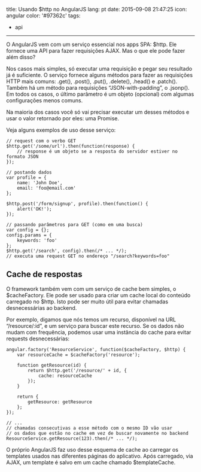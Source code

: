 title: Usando $http no AngularJS
lang: pt
date: 2015-09-08 21:47:25
icon: angular
color: '#97362c'
tags:
- api
---
O AngularJS vem com um serviço essencial nos apps SPA: $http. Ele fornece uma API para fazer requisições AJAX. Mas o
que ele pode fazer além disso?

<!-- more -->

Nos casos mais simples, só executar uma requisição e pegar seu resultado já é suficiente. O serviço fornece alguns
métodos para fazer as requisições HTTP mais comuns: .get(), .post(), .put(), .delete(), .head() e .patch(). Também
há um método para requisições “JSON-with-padding”, o .jsonp(). Em todos os casos, o último parâmetro é um objeto
(opcional) com algumas configurações menos comuns.

Na maioria dos casos você só vai precisar executar um desses métodos e usar o valor retornado por eles: uma Promise.

Veja alguns exemplos de uso desse serviço:

```
// request com o verbo GET
$http.get('/some/url').then(function(response) {
    // response é um objeto se a resposta do servidor estiver no formato JSON
});

// postando dados
var profile = {
    name: 'John Doe',
    email: 'foo@email.com'
};

$http.post('/form/signup', profile).then(function() {
    alert('OK!');
});

// passando parâmetros para GET (como em uma busca)
var config = {};
config.params = {
    keywords: 'foo'
};
$http.get('/search', config).then(/* ... */);
// executa uma request GET no endereço "/search?keywords=foo"
```

## Cache de respostas

O framework também vem com um serviço de cache bem simples, o $cacheFactory. Ele pode ser usado para criar um cache
local do conteúdo carregado no $http. Isto pode ser muito útil para evitar chamadas desnecessárias ao backend.

Por exemplo, digamos que nós temos um recurso, disponível na URL “/resource/:id”, e um serviço para buscar este
recurso. Se os dados não mudam com frequência, podemos usar uma instância do cache para evitar requests desnecessárias:

```
angular.factory('ResourceService', function($cacheFactory, $http) {
    var resourceCache = $cacheFactory('resource');

    function getResource(id) {
        return $http.get('/resource/' + id, {
            cache: resourceCache
        });
    }

    return {
        getResource: getResource
    };
});

// ...
// chamadas consecutivas a esse método com o mesmo ID vão usar
// os dados que estão no cache em vez de buscar novamente no backend
ResourceService.getResource(123).then(/* ... */);
```

O próprio AngularJS faz uso desse esquema de cache ao carregar os templates usados nas diferentes páginas do
aplicativo. Após carregado, via AJAX, um template é salvo em um cache chamado $templateCache.
